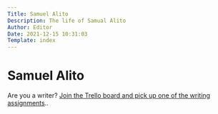 ```yaml
---
Title: Samuel Alito
Description: The life of Samual Alito
Author: Editor
Date: 2021-12-15 10:31:03
Template: index
---
```

# Samuel Alito 
Are you a writer? [Join the Trello board and pick up one of the writing assignments](https://trello.com/invite/b/hqZVpPyw/806abc65e602a810e5c44e0c7729ed46/writing-assignments)..


